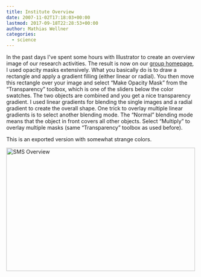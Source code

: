 ```yaml
---
title: Institute Overview
date: 2007-11-02T17:18:03+00:00
lastmod: 2017-09-18T22:28:53+00:00
author: Mathias Wellner
categories:
  - science
---
```

In the past days I've spent some hours with Illustrator to create an overview image of our research activities. The result is now on our [group homepage](http://www.sms.hest.ethz.ch/), I used opacity masks extensively. What you basically do is to draw a rectangle and apply a gradient filling (either linear or radial). You then move this rectangle over your image and select &#8220;Make Opacity Mask&#8221; from the &#8220;Transparency&#8221; toolbox, which is one of the sliders below the color swatches. The two objects are combined and you get a nice transparency gradient. I used linear gradients for blending the single images and a radial gradient to create the overall shape. One trick to overlay multiple linear gradients is to select another blending mode. The &#8220;Normal&#8221; blending mode means that the object in front covers all other objects. Select &#8220;Multiply&#8221; to overlay multiple masks (same &#8220;Transparency&#8221; toolbox as used before).

This is an exported version with somewhat strange colors.

[<img src="http://farm3.static.flickr.com/2144/1827352205_b42119a7bc.jpg" alt="SMS Overview" height="327" width="500" />](http://www.flickr.com/photos/mwellner/1827352205/ "Photo Sharing")